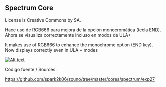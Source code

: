 Spectrum Core
-------------

License is Creative Commons by SA.


Hace uso de RGB666 para mejora de la opción monocromática (tecla END). Ahora se visualiza correctamente incluso en modos de ULA+

It makes use of RGB666 to enhance the monochrome option (END key). Now displays correctly even in ULA + modes

[![Alt text](https://img.youtube.com/vi/NO2wTIuuQzc/0.jpg)](https://www.youtube.com/watch?v=NO2wTIuuQzc)

Código fuente / Sources:

https://github.com/spark2k06/zxuno/tree/master/cores/spectrum/exp27
